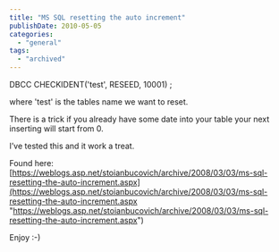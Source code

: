 ```yaml
---
title: "MS SQL resetting the auto increment"
publishDate: 2010-05-05
categories: 
  - "general"
tags:
  - "archived"
---
```


DBCC CHECKIDENT('test', RESEED, 10001) ;

where 'test' is the tables name we want to reset.

There is a trick if you already have some date into your table your next inserting will start from 0.

I’ve tested this and it work a treat.

Found here: [https://weblogs.asp.net/stoianbucovich/archive/2008/03/03/ms-sql-resetting-the-auto-increment.aspx](https://weblogs.asp.net/stoianbucovich/archive/2008/03/03/ms-sql-resetting-the-auto-increment.aspx "https://weblogs.asp.net/stoianbucovich/archive/2008/03/03/ms-sql-resetting-the-auto-increment.aspx")

Enjoy :-)
